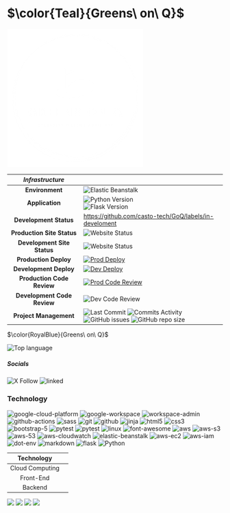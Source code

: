 # $\color{Teal}{Greens\ on\ Q}$


![Greens on Q](./static/logo/_White_logo_no_background.png)

 | **_Infrastructure_** | |
 |:-:|:-|
 | **Environment** | ![Elastic Beanstalk](https://img.shields.io/badge/AWS-Elastic%20Beanstalk-success?logo=amazonwebservices) |
 | **Application** | ![Python Version](https://img.shields.io/badge/python-v3.12-blue.svg?logo=python&logoColor=FFD43B) <br> ![Flask Version](https://img.shields.io/badge/Flask-v3.0.3-blue.svg?logo=Flask)  |
 | **Development Status** | https://github.com/casto-tech/GoQ/labels/in-develoment |
 | **Production Site Status** |  ![Website Status](https://img.shields.io/website?url=https://cast.tech&up_message=Online&down_message=Offline&cacheSeconds=30&label=greensonq.com) |
 | **Development Site Status** |  ![Website Status](https://img.shields.io/website?url=http://dev.casto.tech&up_message=Online&down_message=Offline&cacheSeconds=30&label=dev.greensonq.com) |
 | **Production Deploy** | [![Prod Deploy](https://github.com/casto-tech/GoQ/actions/workflows/w-dev-deploy.yml/badge.svg)](https://github.com/casto-tech/GoQ/actions/workflows/w-dev-deploy.yml) |
 | **Development Deploy** | [![Dev Deploy](https://github.com/casto-tech/GoQ/actions/workflows/w-dev-deploy.yml/badge.svg)](https://github.com/casto-tech/GoQ/actions/workflows/w-dev-deploy.yml) |
 | **Production Code Review** | [![Prod Code Review](https://github.com/casto-tech/GoQ/actions/workflows/w-prod_code_checks.yml/badge.svg)](https://github.com/casto-tech/GoQ/actions/workflows/w-prod_code_checks.yml) |
 | **Development Code Review** | ![Dev Code Review](https://github.com/casto-tech/GoQ/actions/workflows/w-dev_code_checks.yml/badge.svg) |
 | **Project Management** | ![Last Commit](https://img.shields.io/github/last-commit/casto-tech/GoQ.svg?logo=git) ![Commits Activity](https://img.shields.io/github/commit-activity/y/casto-tech/GoQ.svg?logo=git)<br> ![GitHub issues](https://img.shields.io/github/issues/casto-tech/GoQ?logo=git) ![GitHub repo size](https://img.shields.io/github/repo-size/casto-tech/GoQ.svg?logo=git)  |


  $\color{RoyalBlue}{Greens\ on\ Q}$


  ![Top language](https://img.shields.io/github/languages/top/casto-tech/GoQ.svg)

##### Socials
 ![X Follow](https://img.shields.io/twitter/follow/PHXJoey.svg?style=social)
<img alt="linked" src="https://img.shields.io/badge/-LinkedIn-1a73e8?style=flat-square&logo=linkedin&logoColor=white&url=https://www.linkedin.com/in/joseph-casto-jr/" />

### Technology
<img alt="google-cloud-platform" src="https://img.shields.io/badge/-Google_Cloud_Platform-1a73e8?style=flat-square&logo=google-cloud&logoColor=red"/>
<img alt="google-workspace" src="https://img.shields.io/badge/-Google WorkSpace-1a73e8?style=flat-square&logo=google&logoColor=white" />
<img alt="workspace-admin" src="https://img.shields.io/badge/-WorkSpace Admin-1a73e8?style=flat-square&logo=google-chrome&logoColor=white" />
<img alt="github-actions" src="https://img.shields.io/badge/-Github_Actions-2088FF?style=flat-square&logo=github-actions&logoColor=white" />
<img alt="sass" src="https://img.shields.io/badge/-Sass-CC6699?style=flat-square&logo=sass&logoColor=white" />
<img alt="git" src="https://img.shields.io/badge/-Git-F05032?style=flat-square&logo=git&logoColor=white" />
<img alt="github" src="https://img.shields.io/badge/-Github-CC6042?style=flat-square&logo=github&logoColor=white" />
<img alt="jinja" src="https://img.shields.io/badge/-Jinja-ffffff?style=flat-square&logo=jinja&logoColor=red" />
<img alt="html5" src="https://img.shields.io/badge/-HTML5-1a73e8?style=flat-square&logo=HTML5&logoColor=white" />
<img alt="css3" src="https://img.shields.io/badge/-CSS3-1a73e8?style=flat-square&logo=CSS3&logoColor=white" />
<img alt="bootstrap-5" src="https://img.shields.io/badge/-Bootstrap 5-ffffff?style=flat-square&logo=bootstrap&logoColor=purplw" />
<img alt="pytest" src="https://img.shields.io/badge/-Pytest-1a73e8?style=flat-square&logo=pytest&logoColor=white" />
<img alt="pytest" src="https://img.shields.io/badge/-PyPi-1a73e8?style=flat-square&logo=pypi&logoColor=yellow" />
<img alt="linux" src="https://img.shields.io/badge/-Linux-000000?style=flat-square&logo=linux&logoColor=white" />
<img alt="font-awesome" src="https://img.shields.io/badge/-Font Awesome-1a73e8?style=flat-square&logo=fontawesome&logoColor=white" />
<img alt="aws" src="https://img.shields.io/badge/-Amazon Web Services-1a73e8?style=flat-square&logo=amazon-web-services&logoColor=white" />
<img alt="aws-s3" src="https://img.shields.io/badge/-Amazon S3-1a73e8?style=flat-square&logo=amazon-s3&logoColor=white" />
<img alt="aws-53" src="https://img.shields.io/badge/-Route S3-1a73e8?style=flat-square&logo=amazon-route-53&logoColor=white" />
<img alt="aws-cloudwatch" src="https://img.shields.io/badge/-Cloudwatch-1a73e8?style=flat-square&logo=amazon-cloudwatch&logoColor=white" />
<img alt="elastic-beanstalk" src="https://img.shields.io/badge/-Elastic Beanstalk-1a73e8?style=flat-square&logo=aws-elastic-load-balancing&logoColor=white" />
<img alt="aws-ec2" src="https://img.shields.io/badge/-Amazon EC2-1a73e8?style=flat-square&logo=amazon-ec2&logoColor=white" />
<img alt="aws-iam" src="https://img.shields.io/badge/-Amazon IAM-1a73e8?style=flat-square&logo=amazoniam&logoColor=white" />
<img alt="dot-env" src="https://img.shields.io/badge/-.ENV-1a73e8?style=flat-square&logo=dotenv&logoColor=white" />
<img alt="markdown" src="https://img.shields.io/badge/-Markdown-1a73e8?style=flat-square&logo=markdown&logoColor=white" />
<img alt="flask" src="https://img.shields.io/badge/-Flask-1a73e8?style=flat-square&logo=flask&logoColor=white" />
<img alt="Python" src="https://img.shields.io/badge/-Python-1a73e8?style=flat-square&logo=python&logoColor=white" />

| Technology| |
|:-:|:-:|
| Cloud Computing| 
| Front-End|
| Backend |


<a href="https://www.python.org/" title="Python"><img src="icons/python.png" /></a>
<a href="https://git-scm.com/" title="Git"><img src="icons/git.png" /></a>
<a href="https://www.docker.com/" title="Docker"><img src="icons/docker.png" /></a>
<a href="https://github.com/" title="GitHub"><img src="icons/github.png" /></a>

